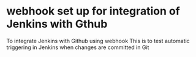 # webhook set up for integration of Jenkins with Gthub
To integrate Jenkins with Github using webhook
This is to test automatic triggering in Jenkins when changes are committed in Git
